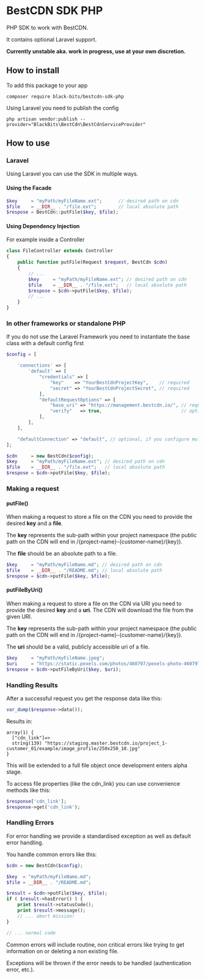 # BestCDN SDK PHP

PHP SDK to work with BestCDN.

It contains optional Laravel support.

**Currently unstable aka. work in progress, use at your own discretion.**

## How to install

To add this package to your app
```
composer require black-bits/bestcdn-sdk-php
```

Using Laravel you need to publish the config
```
php artisan vendor:publish --provider="BlackBits\BestCdn\BestCdnServiceProvider"
```

## How to use

### Laravel

Using Laravel you can use the SDK in multiple ways.

#### Using the Facade

```php
$key     = "myPath/myFileName.ext";      // desired path on cdn
$file    = __DIR__ . "/file.ext";        // local absolute path
$respose = BestCdn::putFile($key, $file); 
```




#### Using Dependency Injection

For example inside a Controller

```php
class FileController extends Controller
{
    public function putFile(Request $request, BestCdn $cdn)
    {
        // ...
        $key     = "myPath/myFileName.ext"; // desired path on cdn
        $file    = __DIR__ . "/file.ext";   // local absolute path
        $respose = $cdn->putFile($key, $file); 
        // ...
    }
}
```

### In other frameworks or standalone PHP
If you do not use the Laravel Framework you need to instantiate the base class with a default config first

```php
$config = [

    'connections' => [
        'default' => [
            "credentials" => [
                "key"    => "YourBestCdnProjectKey",    // required
                "secret" => "YourBestCdnProjectSecret", // required
            ],
            "defaultRequestOptions" => [
                "base_uri" => "https://management.bestcdn.io/", // required - e.g. sandbox(testing) or production endpoint
                "verify"   => true,                             // optional - can be set to false for local testing (does not enforce SSL verification)
            ],
        ],
    ],

    "defaultConnection" => "default", // optional, if you configure multiple connections (multiple projects/testing/production)
];

$cdn     = new BestCdn($config);
$key     = "myPath/myFileName.ext"; // desired path on cdn
$file    = __DIR__ . "/file.ext";   // local absolute path
$respose = $cdn->putFile($key, $file);
```

### Making a request

#### putFile()
When making a request to store a file on the CDN you need to provide the desired **key** and a **file**.
  
The **key** represents the sub-path within your project namespace (the public path on the CDN will end in /{project-name}-{customer-name}/{key}).

The **file** should be an absolute path to a file.

```php
$key     = "myPath/myFileName.md"; // desired path on cdn
$file    = __DIR__ . "/README.md"; // local absolute path
$respose = $cdn->putFile($key, $file);
```

#### putFileByUri()
When making a request to store a file on the CDN via URI you need to provide the desired **key** and a **uri**.
The CDN will download the file from the given URI.
  
The **key** represents the sub-path within your project namespace (the public path on the CDN will end in /{project-name}-{customer-name}/{key}).

The **uri** should be a valid, publicly accessible uri of a file.

```php
$key     = "myPath/myFileName.jpeg";                                           // desired path on cdn
$uri     = "https://static.pexels.com/photos/460797/pexels-photo-460797.jpeg"; // public uri
$respose = $cdn->putFileByUri($key, $uri);
```

### Handling Results

After a successful request you get the response data like this:
```php
var_dump($response->data());
```
Results in:
```
array(1) {
  ["cdn_link"]=>
  string(139) "https://staging.master.bestcdn.io/project_1-customer_01/example/image_profile/250x250_10.jpg"
}
```
This will be extended to a full file object once development enters alpha stage.

To access file properties (like the cdn_link) you can use convenience methods like this:
```php
$response['cdn_link'];
$response->get('cdn_link');
```
### Handling Errors

For error handling we provide a standardised exception as well as default error handling.

You handle common errors like this:

```php
$cdn = new BestCdn($config);

$key  = "myPath/myFileName.md";
$file = __DIR__ . "/README.md";

$result = $cdn->putFile($key, $file);
if ( $result->hasError() ) {
    print $result->statusCode();
    print $result->message();
    // ... abort mission!
}

// ... normal code
```

Common errors will include routine, non critical errors like trying to get information on or deleting a non existing file.

Exceptions will be thrown if the error needs to be handled (authentication error, etc.).